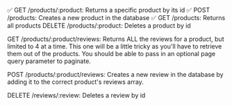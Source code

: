 ✅ GET /products/:product: Returns a specific product by its id
✅ POST /products: Creates a new product in the database
✅ GET /products: Returns all products
DELETE /products/:product: Deletes a product by id

GET /products/:product/reviews: Returns ALL the reviews for a product, but limited to 4 at a time. This one will be a little tricky as you'll have to retrieve them out of the products. You should be able to pass in an optional page query parameter to paginate.

POST /products/:product/reviews: Creates a new review in the database by adding it to the correct product's reviews array.

DELETE /reviews/:review: Deletes a review by id
